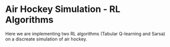 # Air Hockey Simulation - RL Algorithms
Here we are implementing two RL algorithms (Tabular Q-learning and Sarsa) on a discreate simulation of air hockey.

